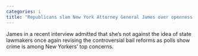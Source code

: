```yaml
---
categories: i
title: "Republicans slam New York Attorney General James over openness to amend bail reform again"
---
```

James in a recent interview admitted that she’s not against the idea of state lawmakers once again revising the controversial bail reforms as polls show crime is among New Yorkers’ top concerns.
